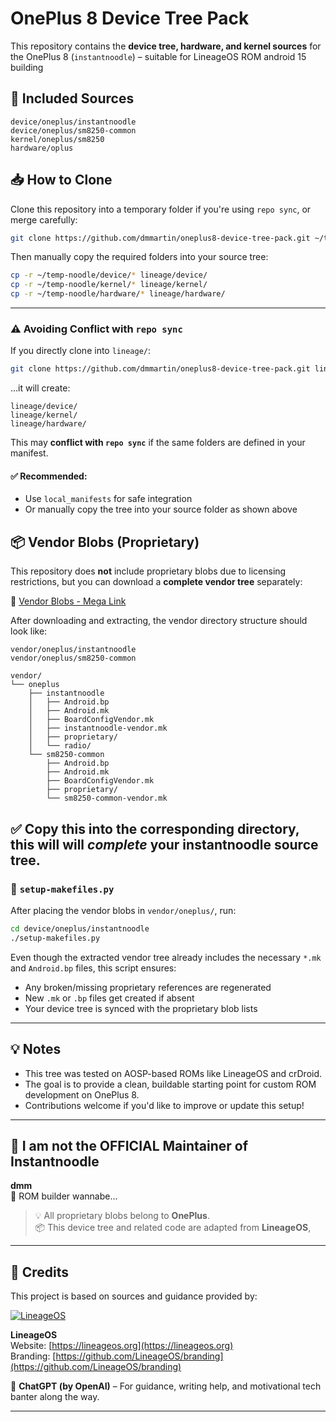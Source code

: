 # OnePlus 8 Device Tree Pack

This repository contains the **device tree, hardware, and kernel sources** for the OnePlus 8 (`instantnoodle`) – suitable for LineageOS ROM android 15 building

## 📂 Included Sources

```
device/oneplus/instantnoodle
device/oneplus/sm8250-common
kernel/oneplus/sm8250
hardware/oplus
```

## 📥 How to Clone

Clone this repository into a temporary folder if you're using `repo sync`, or merge carefully:

```bash
git clone https://github.com/dmmartin/oneplus8-device-tree-pack.git ~/temp-noodle
```

Then manually copy the required folders into your source tree:

```bash
cp -r ~/temp-noodle/device/* lineage/device/
cp -r ~/temp-noodle/kernel/* lineage/kernel/
cp -r ~/temp-noodle/hardware/* lineage/hardware/
```

---

### ⚠️ Avoiding Conflict with `repo sync`

If you directly clone into `lineage/`:

```bash
git clone https://github.com/dmmartin/oneplus8-device-tree-pack.git lineage/
```

…it will create:

```
lineage/device/
lineage/kernel/
lineage/hardware/
```

This may **conflict with `repo sync`** if the same folders are defined in your manifest.

#### ✅ Recommended:
- Use `local_manifests` for safe integration
- Or manually copy the tree into your source folder as shown above



## 📦 Vendor Blobs (Proprietary)

This repository does **not** include proprietary blobs due to licensing restrictions, but you can download a **complete vendor tree** separately:

🔗 [Vendor Blobs - Mega Link](https://mega.nz/file/hZxzhRKQ#LOdLHH1dp64XoD7GztBYnpC4vNygiHbWTIHAoyjy5C8)

After downloading and extracting, the vendor directory structure should look like:

```
vendor/oneplus/instantnoodle
vendor/oneplus/sm8250-common
```
```
vendor/
└── oneplus
    ├── instantnoodle
    │   ├── Android.bp
    │   ├── Android.mk
    │   ├── BoardConfigVendor.mk
    │   ├── instantnoodle-vendor.mk
    │   ├── proprietary/
    │   └── radio/
    └── sm8250-common
        ├── Android.bp
        ├── Android.mk
        ├── BoardConfigVendor.mk
        ├── proprietary/
        └── sm8250-common-vendor.mk
```
✅ Copy this into the corresponding directory, this will will ***complete*** your instantnoodle source tree.
---

### 🔧 `setup-makefiles.py`

After placing the vendor blobs in `vendor/oneplus/`, run:

```bash
cd device/oneplus/instantnoodle
./setup-makefiles.py
```

Even though the extracted vendor tree already includes the necessary `*.mk` and `Android.bp` files, this script ensures:

- Any broken/missing proprietary references are regenerated
- New `.mk` or `.bp` files get created if absent
- Your device tree is synced with the proprietary blob lists

---

## 💡 Notes

- This tree was tested on AOSP-based ROMs like LineageOS and crDroid.
- The goal is to provide a clean, buildable starting point for custom ROM development on OnePlus 8.
- Contributions welcome if you'd like to improve or update this setup!

---

## 🧠 I am not the OFFICIAL Maintainer of Instantnoodle

**dmm**  
🔧 ROM builder wannabe...  

> 💡 All proprietary blobs belong to **OnePlus**.  
> 📦 This device tree and related code are adapted from **LineageOS**,  

---

## 👥 Credits

This project is based on sources and guidance provided by:

[![LineageOS](https://raw.githubusercontent.com/LineageOS/branding/master/logo/lineage-logo.png)](https://lineageos.org)

**LineageOS**  
Website: [https://lineageos.org](https://lineageos.org)  
Branding: [https://github.com/LineageOS/branding](https://github.com/LineageOS/branding)

🤖 **ChatGPT (by OpenAI)** – For guidance, writing help, and motivational tech banter along the way.

---
